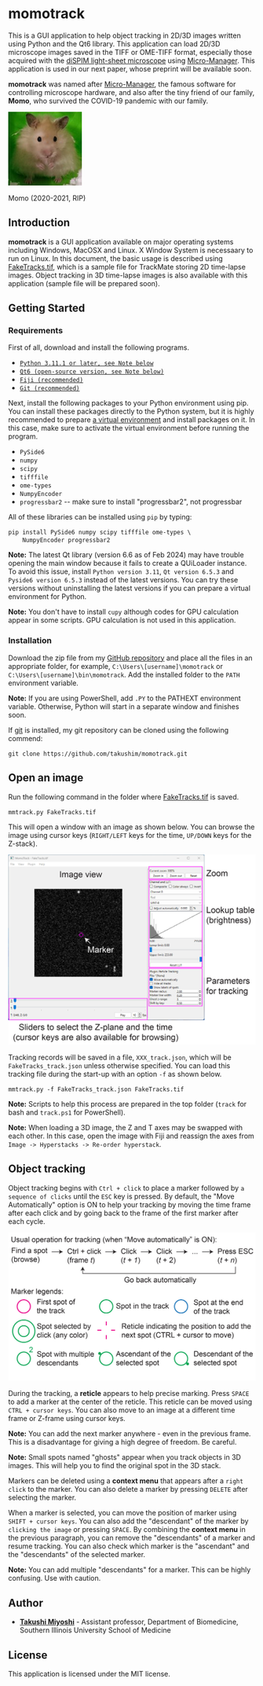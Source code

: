 # momotrack

This is a GUI application to help object tracking in 2D/3D images written using Python and the Qt6 library. This application can load 2D/3D microscope images saved in the TIFF or OME-TIFF format, especially those acquired with the [diSPIM light-sheet microscope](http://dispim.org) using [Micro-Manager](https://micro-manager.org/). This application is used in our next paper, whose preprint will be available soon.

**momotrack** was named after [Micro-Manager](https://micro-manager.org/), the famous software for controlling microscope hardware, and also after the tiny friend of our family, **Momo**, who survived the COVID-19 pandemic with our family.

![Momo (hamster)](https://github.com/takushim/momotrack/raw/main/samples/momo.jpg)

Momo (2020-2021, RIP)

## Introduction

**momotrack** is a GUI application available on major operating systems including Windows, MacOSX and Linux. X Window System is necessaary to run on Linux. In this document, the basic usage is described using [FakeTracks.tif](https://samples.fiji.sc/FakeTracks.tif), which is a sample file for TrackMate storing 2D time-lapse images. Object tracking in 3D time-lapse images is also available with this application (sample file will be prepared soon).

## Getting Started

### Requirements

First of all, download and install the following programs.

* [`Python 3.11.1 or later, see Note below`](https://www.python.org)
* [`Qt6 (open-source version, see Note below)`](https://www.qt.io/download-open-source)
* [`Fiji (recommended)`](https://imagej.net/software/fiji/)
* [`Git (recommended)`](https://git-scm.com/)

Next, install the following packages to your Python environment using pip. You can install these packages directly to the Python system, but it is highly recommended to prepare [a virtual environment](https://docs.python.org/3/library/venv.html) and install packages on it. In this case, make sure to activate the virtual environment before running the program.

* `PySide6`
* `numpy`
* `scipy`
* `tifffile`
* `ome-types`
* `NumpyEncoder`
* `progressbar2` -- make sure to install "progressbar2", not progressbar

All of these libraries can be installed using `pip` by typing:
```
pip install PySide6 numpy scipy tifffile ome-types \
    NumpyEncoder progressbar2
```

**Note:** The latest Qt library (version 6.6 as of Feb 2024) may have trouble opening the main window because it fails to create a QUiLoader instance. To avoid this issue, install `Python version 3.11`, `Qt version 6.5.3` and `Pyside6 version 6.5.3` instead of the latest versions. You can try these versions without uninstalling the latest versions if you can prepare a virtual environment for Python.

**Note:** You don't have to install `cupy` although codes for GPU calculation appear in some scripts. GPU calculation is not used in this application.

### Installation

Download the zip file from my [GitHub repository](https://github.com/takushim/momotrack) and place all the files in an appropriate folder, for example, `C:\Users\[username]\momotrack` or `C:\Users\[username]\bin\momotrack`. Add the installed folder to the `PATH` environment variable.

**Note:** If you are using PowerShell, add `.PY` to the PATHEXT environment variable. Otherwise, Python will start in a separate window and finishes soon.

If [git](https://git-scm.com/) is installed, my git repository can be cloned using the following commend:
```
git clone https://github.com/takushim/momotrack.git
```

## Open an image

Run the following command in the folder where [FakeTracks.tif](https://samples.fiji.sc/FakeTracks.tif) is saved.
```
mmtrack.py FakeTracks.tif
```

This will open a window with an image as shown below. You can browse the image using cursor keys (`RIGHT/LEFT` keys for the time, `UP/DOWN` keys for the Z-stack).

![Main Window](https://github.com/takushim/momotrack/raw/main/samples/cartoons_mainwindow.jpg)

Tracking records will be saved in a file, `XXX_track.json`, which will be `FakeTracks_track.json` unless otherwise specified. You can load this tracking file during the start-up with an option `-f` as shown below.

```
mmtrack.py -f FakeTracks_track.json FakeTracks.tif
```

 **Note:** Scripts to help this process are prepared in the top folder (`track` for bash and `track.ps1` for PowerShell).


**Note:** When loading a 3D image, the Z and T axes may be swapped with each other. In this case, open the image with Fiji and reassign the axes from `Image -> Hyperstacks -> Re-order hyperstack`.

## Object tracking

Object tracking begins with `Ctrl + click` to place a marker followed by `a sequence of clicks` until the `ESC` key is pressed. By default, the "Move Automatically" option is ON to help your tracking by moving the time frame after each click and by going back to the frame of the first marker after each cycle.

![Legends](https://github.com/takushim/momotrack/raw/main/samples/cartoons_legend.jpg)

During the tracking, a **reticle** appears to help precise marking. Press `SPACE` to add a marker at the center of the reticle. This reticle can be moved using `CTRL + cursor keys`. You can also move to an image at a different time frame or Z-frame using cursor keys.

**Note:** You can add the next marker anywhere - even in the previous frame. This is a disadvantage for giving a high degree of freedom. Be careful.

**Note:** Small spots named "ghosts" appear when you track objects in 3D images. This will help you to find the original spot in the 3D stack.

Markers can be deleted using a **context menu** that appears after a `right click` to the marker. You can also delete a marker by pressing `DELETE` after selecting the marker.

When a marker is selected, you can move the position of marker using `SHIFT + cursor keys`. You can also add the "descendant" of the marker by `clicking the image` or pressing `SPACE`. By combining the **context menu** in the previous paragraph, you can remove the "descendants" of a marker and resume tracking. You can also check which marker is the "ascendant" and the "descendants" of the selected marker.

**Note:** You can add multiple "descendants" for a marker. This can be highly confusing. Use with caution.

## Author

* **[Takushi Miyoshi](https://github.com/takushim)** - Assistant professor, Department of Biomedicine, Southern Illinois University School of Medicine

## License

This application is licensed under the MIT license.

